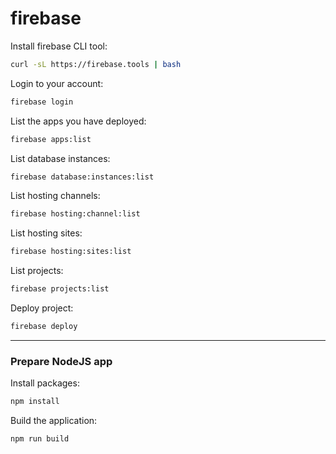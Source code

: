 # firebase

Install firebase CLI tool:
```bash
curl -sL https://firebase.tools | bash
```

Login to your account:
```bash
firebase login
```

List the apps you have deployed:
```bash
firebase apps:list
```

List database instances:
```bash
firebase database:instances:list
```

List hosting channels:
```bash
firebase hosting:channel:list
```

List hosting sites:
```bash
firebase hosting:sites:list
```

List projects:
```bash
firebase projects:list
```

Deploy project:
```bash
firebase deploy
```
---

### Prepare NodeJS app

Install packages:
```bash
npm install
```

Build the application:
```bash
npm run build
```

